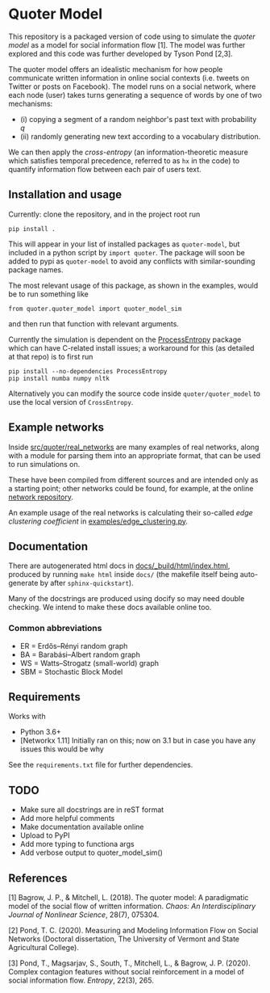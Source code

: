 # Quoter Model
This repository is a packaged version of code using to simulate the *quoter model* as a model for social information flow [1]. The model was further explored and this code was further developed by Tyson Pond [2,3].

The quoter model offers an idealistic mechanism for how people communicate written information in online social contexts (i.e. tweets on Twitter or posts on Facebook). The model runs on a social network, where each node (user) takes turns generating a sequence of words by one of two mechanisms: 
+ (i) copying a segment of a random neighbor's past text with probability $q$ 
+ (ii) randomly generating new text according to a vocabulary distribution. 

We can then apply the *cross-entropy* (an information-theoretic measure which satisfies temporal precedence, referred to as `hx` in the code) to quantify information flow between each pair of users text. 

## Installation and usage
Currently: clone the repository, and in the project root run 
```
pip install .
```
This will appear in your list of installed packages as `quoter-model`, but included in a python script by `import quoter`. The package will soon be added to pypi as `quoter-model` to avoid any conflicts with similar-sounding package names.

The most relevant usage of this package, as shown in the examples, would be to run something like 
```
from quoter.quoter_model import quoter_model_sim
```
and then run that function with relevant arguments.

Currently the simulation is dependent on the [ProcessEntropy](https://github.com/tobinsouth/ProcessEntropy/tree/master) package which can have C-related install issues; a workaround for this (as detailed at that repo) is to first run 
```
pip install --no-dependencies ProcessEntropy
pip install numba numpy nltk
```
Alternatively you can modify the source code inside `quoter/quoter_model` to use the local version of `CrossEntropy`. 

## Example networks
Inside [src/quoter/real_networks](src/quoter/real_networks) are many examples of real networks, along with a module for parsing them into an appropriate format, that can be used to run simulations on. 

These have been compiled from different sources and are intended only as a starting point; other networks could be found, for example, at the online [network repository](https://networkrepository.com/index.php).

An example usage of the real networks is calculating their so-called *edge clustering coefficient* in [examples/edge_clustering.py](src/quoter/examples/edge_clustering.py).

## Documentation
There are autogenerated html docs in [docs/_build/html/index.html](docs/_build/html/index.html), produced by running `make html` inside `docs/` (the makefile itself being auto-generate by after `sphinx-quickstart`). 

Many of the docstrings are produced using docify so may need double checking. We intend to make these docs available online too.

### Common abbreviations
+ ER = Erdős–Rényi random graph
+ BA = Barabási–Albert random graph
+ WS = Watts–Strogatz (small-world) graph
+ SBM = Stochastic Block Model

## Requirements
Works with
+ Python 3.6+
+ [Networkx 1.11] Initially ran on this; now on 3.1 but in case you have any issues this would be why

See the `requirements.txt` file for further dependencies.

## TODO
+ Make sure all docstrings are in reST format
+ Add more helpful comments
+ Make documentation available online
+ Upload to PyPI
+ Add more typing to functiona args
+ Add verbose output to quoter_model_sim()

## References
[1] Bagrow, J. P., & Mitchell, L. (2018). The quoter model: A paradigmatic model of the social flow of written information. *Chaos: An Interdisciplinary Journal of Nonlinear Science*, 28(7), 075304.

[2] Pond, T. C. (2020). Measuring and Modeling Information Flow on Social Networks (Doctoral dissertation, The University of Vermont and State Agricultural College).

[3] Pond, T., Magsarjav, S., South, T., Mitchell, L., & Bagrow, J. P. (2020). Complex contagion features without social reinforcement in a model of social information flow. *Entropy*, 22(3), 265.
